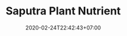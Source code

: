 ---
title: "Saputra Plant Nutrient"
date: 2020-02-24T22:42:43+07:00
draft: false
description: 
layout: "en/saputra-plant-nutrient"
---
